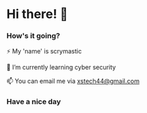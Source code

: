 # Hi there! 👋
### How's it going? 

<!--
**scrymastic/scrymastic** is a ✨ _special_ ✨ repository because its `README.md` (this file) appears on your GitHub profile.

Here are some ideas to get you started:

- 🔭 I’m currently working on ...
- 🌱 I’m currently learning ...
- 👯 I’m looking to collaborate on ...
- 🤔 I’m looking for help with ...
- 💬 Ask me about ...
- 📫 How to reach me: ...
- 😄 Pronouns: ...
- ⚡ Fun fact: ...
-->
⚡ My 'name' is scrymastic

🌱 I’m currently learning cyber security

📫 You can email me via xstech44@gmail.com

### Have a nice day
